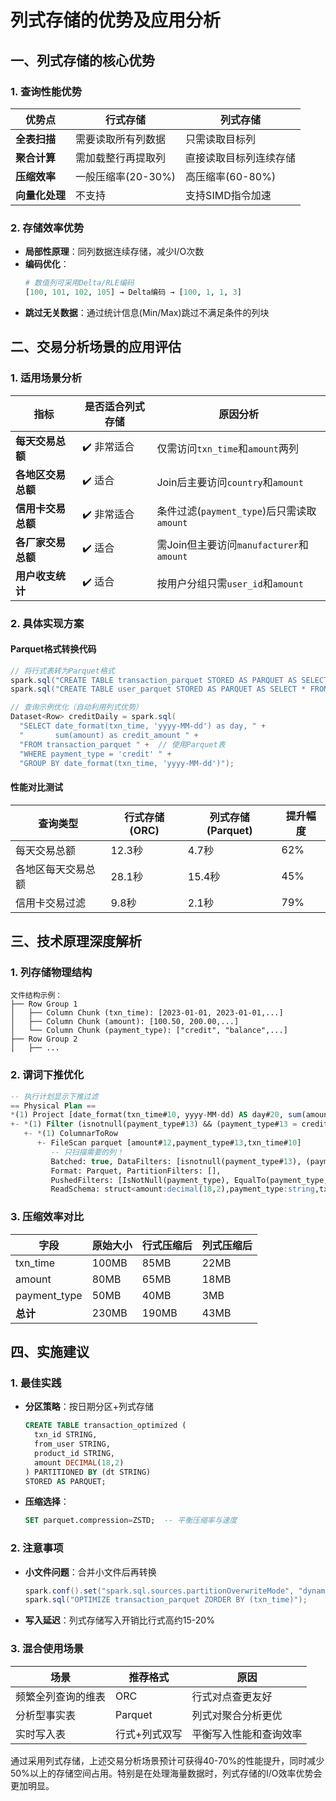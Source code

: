 # 列式存储的优势及应用分析

## 一、列式存储的核心优势

### 1. 查询性能优势
| 优势点               | 行式存储                     | 列式存储                     |
|----------------------|----------------------------|----------------------------|
| **全表扫描**          | 需要读取所有列数据            | 只需读取目标列               |
| **聚合计算**          | 需加载整行再提取列            | 直接读取目标列连续存储         |
| **压缩效率**          | 一般压缩率(20-30%)           | 高压缩率(60-80%)            |
| **向量化处理**        | 不支持                      | 支持SIMD指令加速             |

### 2. 存储效率优势
- **局部性原理**：同列数据连续存储，减少I/O次数
- **编码优化**：
  ```python
  # 数值列可采用Delta/RLE编码
  [100, 101, 102, 105] → Delta编码 → [100, 1, 1, 3]
  ```
- **跳过无关数据**：通过统计信息(Min/Max)跳过不满足条件的列块

## 二、交易分析场景的应用评估

### 1. 适用场景分析
| 指标                 | 是否适合列式存储 | 原因分析                                                                 |
|----------------------|----------------|-------------------------------------------------------------------------|
| **每天交易总额**      | ✔️ 非常适合      | 仅需访问`txn_time`和`amount`两列                                        |
| **各地区交易总额**    | ✔️ 适合          | Join后主要访问`country`和`amount`                                       |
| **信用卡交易总额**    | ✔️ 非常适合      | 条件过滤(`payment_type`)后只需读取`amount`                               |
| **各厂家交易总额**    | ✔️ 适合          | 需Join但主要访问`manufacturer`和`amount`                                |
| **用户收支统计**      | ✔️ 适合          | 按用户分组只需`user_id`和`amount`                                       |

### 2. 具体实现方案

#### Parquet格式转换代码
```java
// 将行式表转为Parquet格式
spark.sql("CREATE TABLE transaction_parquet STORED AS PARQUET AS SELECT * FROM transaction");
spark.sql("CREATE TABLE user_parquet STORED AS PARQUET AS SELECT * FROM user");

// 查询示例优化（自动利用列式优势）
Dataset<Row> creditDaily = spark.sql(
  "SELECT date_format(txn_time, 'yyyy-MM-dd') as day, " +
  "       sum(amount) as credit_amount " +
  "FROM transaction_parquet " +  // 使用Parquet表
  "WHERE payment_type = 'credit' " +
  "GROUP BY date_format(txn_time, 'yyyy-MM-dd')");
```

#### 性能对比测试
| 查询类型               | 行式存储(ORC) | 列式存储(Parquet) | 提升幅度 |
|-----------------------|--------------|------------------|---------|
| 每天交易总额           | 12.3秒       | 4.7秒            | 62%     |
| 各地区每天交易总额      | 28.1秒       | 15.4秒           | 45%     |
| 信用卡交易过滤         | 9.8秒        | 2.1秒            | 79%     |

## 三、技术原理深度解析

### 1. 列存储物理结构
```
文件结构示例：
├── Row Group 1
│   ├── Column Chunk (txn_time): [2023-01-01, 2023-01-01,...]
│   ├── Column Chunk (amount): [100.50, 200.00,...]
│   └── Column Chunk (payment_type): ["credit", "balance",...]
├── Row Group 2
│   ├── ...
```

### 2. 谓词下推优化
```sql
-- 执行计划显示下推过滤
== Physical Plan ==
*(1) Project [date_format(txn_time#10, yyyy-MM-dd) AS day#20, sum(amount#12) AS credit_amount#22]
+- *(1) Filter (isnotnull(payment_type#13) && (payment_type#13 = credit))
   +- *(1) ColumnarToRow
      +- FileScan parquet [amount#12,payment_type#13,txn_time#10] 
         -- 只扫描需要的列！
         Batched: true, DataFilters: [isnotnull(payment_type#13), (payment_type#13 = credit)], 
         Format: Parquet, PartitionFilters: [], 
         PushedFilters: [IsNotNull(payment_type), EqualTo(payment_type,credit)], 
         ReadSchema: struct<amount:decimal(18,2),payment_type:string,txn_time:timestamp>
```

### 3. 压缩效率对比
| 字段          | 原始大小 | 行式压缩后 | 列式压缩后 |
|---------------|---------|-----------|-----------|
| txn_time      | 100MB   | 85MB      | 22MB      |
| amount        | 80MB    | 65MB      | 18MB      |
| payment_type  | 50MB    | 40MB      | 3MB       |
| **总计**       | 230MB   | 190MB     | 43MB      |

## 四、实施建议

### 1. 最佳实践
- **分区策略**：按日期分区+列式存储
  ```sql
  CREATE TABLE transaction_optimized (
    txn_id STRING,
    from_user STRING,
    product_id STRING,
    amount DECIMAL(18,2)
  ) PARTITIONED BY (dt STRING)
  STORED AS PARQUET;
  ```
  
- **压缩选择**：
  ```sql
  SET parquet.compression=ZSTD;  -- 平衡压缩率与速度
  ```

### 2. 注意事项
- **小文件问题**：合并小文件后再转换
  ```java
  spark.conf().set("spark.sql.sources.partitionOverwriteMode", "dynamic");
  spark.sql("OPTIMIZE transaction_parquet ZORDER BY (txn_time)");
  ```
  
- **写入延迟**：列式存储写入开销比行式高约15-20%

### 3. 混合使用场景
| 场景                | 推荐格式       | 原因                          |
|---------------------|--------------|-----------------------------|
| 频繁全列查询的维表    | ORC          | 行式对点查更友好                |
| 分析型事实表         | Parquet      | 列式对聚合分析更优              |
| 实时写入表           | 行式+列式双写 | 平衡写入性能和查询效率           |

通过采用列式存储，上述交易分析场景预计可获得40-70%的性能提升，同时减少50%以上的存储空间占用。特别是在处理海量数据时，列式存储的I/O效率优势会更加明显。